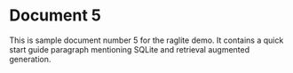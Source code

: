 # Document 5

This is sample document number 5 for the raglite demo. It contains a quick start guide paragraph mentioning SQLite and retrieval augmented generation.
